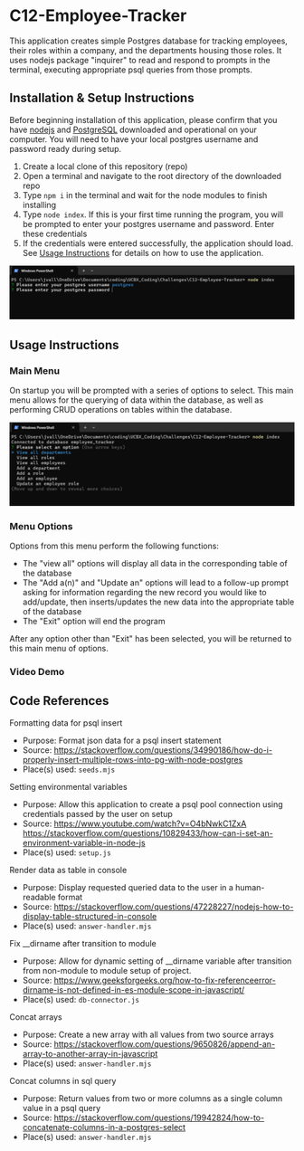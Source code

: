 # C12-Employee-Tracker
This application creates simple Postgres database for tracking employees, their roles within a company, and the departments housing those roles. It uses nodejs package "inquirer" to read and respond to prompts in the terminal, executing appropriate psql queries from those prompts.

## Installation & Setup Instructions
Before beginning installation of this application, please confirm that you have [nodejs](https://nodejs.org/en) and [PostgreSQL](https://www.postgresql.org/download/) downloaded and operational on your computer. You will need to have your local postgres username and password ready during setup.
1. Create a local clone of this repository (repo)
2. Open a terminal and navigate to the root directory of the downloaded repo
3. Type `npm i` in the terminal and wait for the node modules to finish installing
4. Type `node index`. If this is your first time running the program, you will be prompted to enter your postgres username and password. Enter these credentials
5. If the credentials were entered successfully, the application should load. See [Usage Instructions](#usage-instructions) for details on how to use the application.


![Postgres Credentials](./assets/images/setup-postgres-credentials.png)


## Usage Instructions

### Main Menu
On startup you will be prompted with a series of options to select. This main menu allows for the querying of data within the database, as well as performing CRUD operations on tables within the database.

![Main Menu](./assets/images/tutorial-main-menu.png)

### Menu Options
Options from this menu perform the following functions:
* The "view all" options will display all data in the corresponding table of the database
* The "Add a(n)" and "Update an" options will lead to a follow-up prompt asking for information regarding the new record you would like to add/update, then inserts/updates the new data into the appropriate table of the database
* The "Exit" option will end the program

After any option other than "Exit" has been selected, you will be returned to this main menu of options.

### Video Demo



## Code References


Formatting data for psql insert
* Purpose: Format json data for a psql insert statement
* Source: https://stackoverflow.com/questions/34990186/how-do-i-properly-insert-multiple-rows-into-pg-with-node-postgres
* Place(s) used: `seeds.mjs`

Setting environmental variables
* Purpose: Allow this application to create a psql pool connection using credentials passed by the user on setup
* Source: https://www.youtube.com/watch?v=O4bNwkC1ZxA
https://stackoverflow.com/questions/10829433/how-can-i-set-an-environment-variable-in-node-js
* Place(s) used: `setup.js`

Render data as table in console
* Purpose: Display requested queried data to the user in a human-readable format
* Source: https://stackoverflow.com/questions/47228227/nodejs-how-to-display-table-structured-in-console
* Place(s) used: `answer-handler.mjs`

Fix __dirname after transition to module
* Purpose: Allow for dynamic setting of __dirname variable after transition from non-module to module setup of project. 
* Source: https://www.geeksforgeeks.org/how-to-fix-referenceerror-dirname-is-not-defined-in-es-module-scope-in-javascript/
* Place(s) used: `db-connector.js`

Concat arrays
* Purpose: Create a new array with all values from two source arrays
* Source: https://stackoverflow.com/questions/9650826/append-an-array-to-another-array-in-javascript
* Place(s) used: `answer-handler.mjs`

Concat columns in sql query
* Purpose: Return values from two or more columns as a single column value in a psql query
* Source: https://stackoverflow.com/questions/19942824/how-to-concatenate-columns-in-a-postgres-select
* Place(s) used: `answer-handler.mjs`